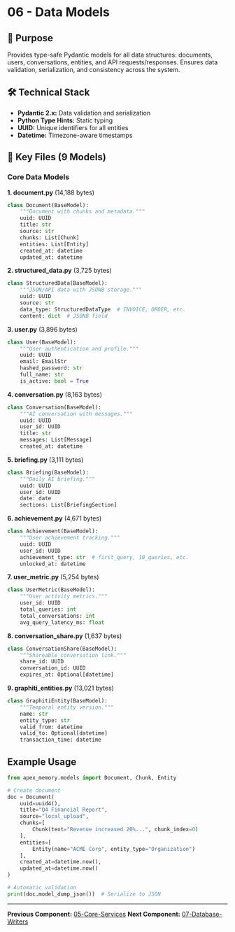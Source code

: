 # 06 - Data Models

## 🎯 Purpose

Provides type-safe Pydantic models for all data structures: documents, users, conversations, entities, and API requests/responses. Ensures data validation, serialization, and consistency across the system.

## 🛠 Technical Stack

- **Pydantic 2.x:** Data validation and serialization
- **Python Type Hints:** Static typing
- **UUID:** Unique identifiers for all entities
- **Datetime:** Timezone-aware timestamps

## 📂 Key Files (9 Models)

### Core Data Models

**1. document.py** (14,188 bytes)
```python
class Document(BaseModel):
    """Document with chunks and metadata."""
    uuid: UUID
    title: str
    source: str
    chunks: List[Chunk]
    entities: List[Entity]
    created_at: datetime
    updated_at: datetime
```

**2. structured_data.py** (3,725 bytes)
```python
class StructuredData(BaseModel):
    """JSON/API data with JSONB storage."""
    uuid: UUID
    source: str
    data_type: StructuredDataType  # INVOICE, ORDER, etc.
    content: dict  # JSONB field
```

**3. user.py** (3,896 bytes)
```python
class User(BaseModel):
    """User authentication and profile."""
    uuid: UUID
    email: EmailStr
    hashed_password: str
    full_name: str
    is_active: bool = True
```

**4. conversation.py** (8,163 bytes)
```python
class Conversation(BaseModel):
    """AI conversation with messages."""
    uuid: UUID
    user_id: UUID
    title: str
    messages: List[Message]
    created_at: datetime
```

**5. briefing.py** (3,111 bytes)
```python
class Briefing(BaseModel):
    """Daily AI briefing."""
    uuid: UUID
    user_id: UUID
    date: date
    sections: List[BriefingSection]
```

**6. achievement.py** (4,671 bytes)
```python
class Achievement(BaseModel):
    """User achievement tracking."""
    uuid: UUID
    user_id: UUID
    achievement_type: str  # first_query, 10_queries, etc.
    unlocked_at: datetime
```

**7. user_metric.py** (5,254 bytes)
```python
class UserMetric(BaseModel):
    """User activity metrics."""
    user_id: UUID
    total_queries: int
    total_conversations: int
    avg_query_latency_ms: float
```

**8. conversation_share.py** (1,637 bytes)
```python
class ConversationShare(BaseModel):
    """Shareable conversation link."""
    share_id: UUID
    conversation_id: UUID
    expires_at: Optional[datetime]
```

**9. graphiti_entities.py** (13,021 bytes)
```python
class GraphitiEntity(BaseModel):
    """Temporal entity version."""
    name: str
    entity_type: str
    valid_from: datetime
    valid_to: Optional[datetime]
    transaction_time: datetime
```

## Example Usage

```python
from apex_memory.models import Document, Chunk, Entity

# Create document
doc = Document(
    uuid=uuid4(),
    title="Q4 Financial Report",
    source="local_upload",
    chunks=[
        Chunk(text="Revenue increased 20%...", chunk_index=0)
    ],
    entities=[
        Entity(name="ACME Corp", entity_type="Organization")
    ],
    created_at=datetime.now(),
    updated_at=datetime.now()
)

# Automatic validation
print(doc.model_dump_json())  # Serialize to JSON
```

---

**Previous Component:** [05-Core-Services](../05-Core-Services/README.md)
**Next Component:** [07-Database-Writers](../07-Database-Writers/README.md)
